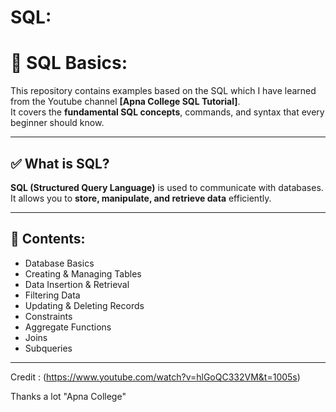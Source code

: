 # SQL:

# 📘 SQL Basics: 

This repository contains examples based on the SQL which I have learned from the Youtube channel **[Apna College SQL Tutorial]**.  
It covers the **fundamental SQL concepts**, commands, and syntax that every beginner should know.

---

## ✅ What is SQL?

**SQL (Structured Query Language)** is used to communicate with databases.  
It allows you to **store, manipulate, and retrieve data** efficiently.

---

## 📂 Contents: 

- Database Basics
- Creating & Managing Tables
- Data Insertion & Retrieval
- Filtering Data
- Updating & Deleting Records
- Constraints
- Aggregate Functions
- Joins
- Subqueries

---


Credit : (https://www.youtube.com/watch?v=hlGoQC332VM&t=1005s)

Thanks a lot "Apna College"
